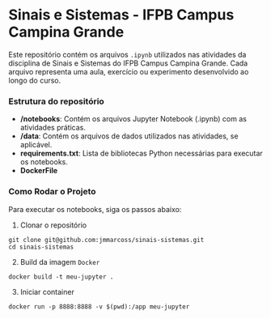 # Sinais e Sistemas - IFPB Campus Campina Grande

Este repositório contém os arquivos `.ipynb` utilizados nas atividades da disciplina de Sinais e Sistemas do IFPB Campus Campina Grande. Cada arquivo representa uma aula, exercício ou experimento desenvolvido ao longo do curso.

### Estrutura do repositório

- **/notebooks**: Contém os arquivos Jupyter Notebook (.ipynb) com as atividades práticas.
- **/data**: Contém os arquivos de dados utilizados nas atividades, se aplicável.
- **requirements.txt**: Lista de bibliotecas Python necessárias para executar os notebooks.
- **DockerFile**
    
### Como Rodar o Projeto

Para executar os notebooks, siga os passos abaixo:

1. Clonar o repositório

```shell
git clone git@github.com:jmmarcoss/sinais-sistemas.git
cd sinais-sistemas
```

2. Build da imagem `Docker`
```shell
docker build -t meu-jupyter .
```

3. Iniciar container
```shell
docker run -p 8888:8888 -v $(pwd):/app meu-jupyter
```


